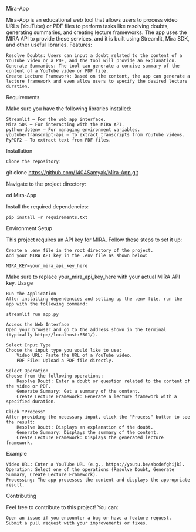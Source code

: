 Mira-App

Mira-App is an educational web tool that allows users to process video URLs (YouTube) or PDF files to perform tasks like resolving doubts, generating summaries, and creating lecture frameworks. The app uses the MIRA API to provide these services, and it is built using Streamlit, Mira SDK, and other useful libraries.
Features:

    Resolve Doubts: Users can input a doubt related to the content of a YouTube video or a PDF, and the tool will provide an explanation.
    Generate Summaries: The tool can generate a concise summary of the content of a YouTube video or PDF file.
    Create Lecture Framework: Based on the content, the app can generate a lecture framework and even allow users to specify the desired lecture duration.

Requirements

Make sure you have the following libraries installed:

    Streamlit – For the web app interface.
    Mira SDK – For interacting with the MIRA API.
    python-dotenv – For managing environment variables.
    youtube-transcript-api – To extract transcripts from YouTube videos.
    PyPDF2 – To extract text from PDF files.

Installation

    Clone the repository:

git clone https://github.com/1404Samyak/Mira-App.git

Navigate to the project directory:

cd Mira-App

Install the required dependencies:

    pip install -r requirements.txt

Environment Setup

This project requires an API key for MIRA. Follow these steps to set it up:

    Create a .env file in the root directory of the project.
    Add your MIRA API key in the .env file as shown below:

    MIRA_KEY=your_mira_api_key_here

Make sure to replace your_mira_api_key_here with your actual MIRA API key.
Usage

    Run the Application
    After installing dependencies and setting up the .env file, run the app with the following command:

    streamlit run app.py

    Access the Web Interface
    Open your browser and go to the address shown in the terminal (typically http://localhost:8501/).

    Select Input Type
    Choose the input type you would like to use:
        Video URL: Paste the URL of a YouTube video.
        PDF File: Upload a PDF file directly.

    Select Operation
    Choose from the following operations:
        Resolve Doubt: Enter a doubt or question related to the content of the video or PDF.
        Generate Summary: Get a summary of the content.
        Create Lecture Framework: Generate a lecture framework with a specified duration.

    Click "Process"
    After providing the necessary input, click the "Process" button to see the result:
        Resolve Doubt: Displays an explanation of the doubt.
        Generate Summary: Displays the summary of the content.
        Create Lecture Framework: Displays the generated lecture framework.

Example

    Video URL: Enter a YouTube URL (e.g., https://youtu.be/abcdefghijk).
    Operation: Select one of the operations (Resolve Doubt, Generate Summary, Create Lecture Framework).
    Processing: The app processes the content and displays the appropriate result.

Contributing

Feel free to contribute to this project! You can:

    Open an issue if you encounter a bug or have a feature request.
    Submit a pull request with your improvements or fixes.



